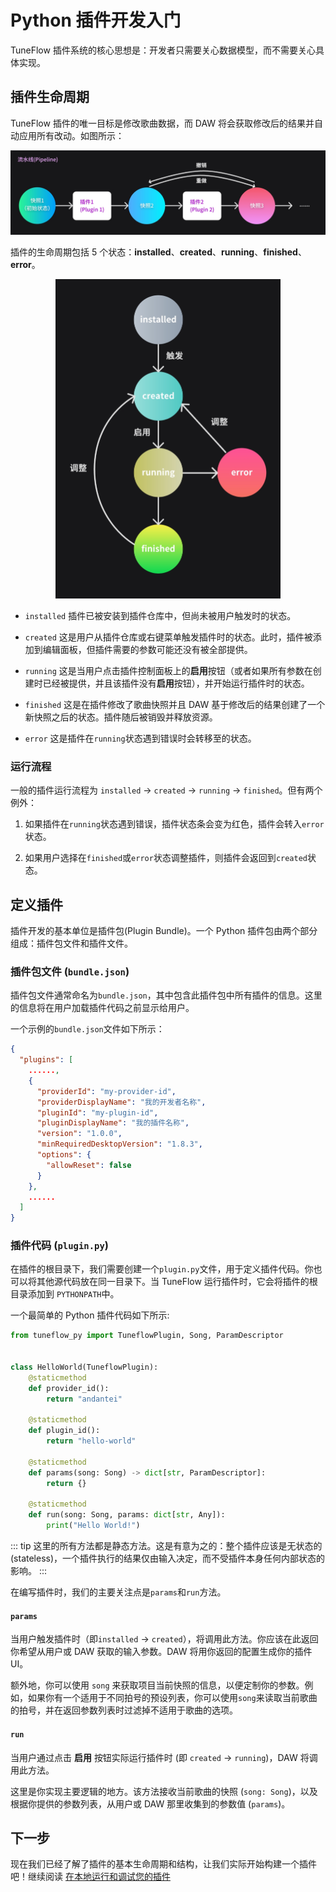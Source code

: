 # Python 插件开发入门

TuneFlow 插件系统的核心思想是：开发者只需要关心数据模型，而不需要关心具体实现。

## 插件生命周期

TuneFlow 插件的唯一目标是修改歌曲数据，而 DAW 将会获取修改后的结果并自动应用所有改动。如图所示：

![插件运行流程](./images/charts/pipeline_flow.jpg)

插件的生命周期包括 5 个状态：**installed**、**created**、**running**、**finished**、**error**。

<p style="text-align: center">
  <img src="./images/charts/plugin_lifecycle.jpg" width="360" />
</p>

- `installed` 插件已被安装到插件仓库中，但尚未被用户触发时的状态。

- `created` 这是用户从插件仓库或右键菜单触发插件时的状态。此时，插件被添加到编辑面板，但插件需要的参数可能还没有被全部提供。

- `running` 这是当用户点击插件控制面板上的**启用**按钮（或者如果所有参数在创建时已经被提供，并且该插件没有**启用**按钮），并开始运行插件时的状态。

- `finished` 这是在插件修改了歌曲快照并且 DAW 基于修改后的结果创建了一个新快照之后的状态。插件随后被销毁并释放资源。

- `error` 这是插件在`running`状态遇到错误时会转移至的状态。

### 运行流程

一般的插件运行流程为 `installed` -> `created` -> `running` -> `finished`。但有两个例外：

1. 如果插件在`running`状态遇到错误，插件状态条会变为红色，插件会转入`error`状态。

2. 如果用户选择在`finished`或`error`状态调整插件，则插件会返回到`created`状态。

## 定义插件

插件开发的基本单位是插件包(Plugin Bundle)。一个 Python 插件包由两个部分组成：插件包文件和插件文件。

### 插件包文件 (`bundle.json`)

插件包文件通常命名为`bundle.json`，其中包含此插件包中所有插件的信息。这里的信息将在用户加载插件代码之前显示给用户。

一个示例的`bundle.json`文件如下所示：

```json
{
  "plugins": [
    ......,
    {
      "providerId": "my-provider-id",
      "providerDisplayName": "我的开发者名称",
      "pluginId": "my-plugin-id",
      "pluginDisplayName": "我的插件名称",
      "version": "1.0.0",
      "minRequiredDesktopVersion": "1.8.3",
      "options": {
        "allowReset": false
      }
    },
    ......
  ]
}

```

### 插件代码 (`plugin.py`)

在插件的根目录下，我们需要创建一个`plugin.py`文件，用于定义插件代码。你也可以将其他源代码放在同一目录下。当 TuneFlow 运行插件时，它会将插件的根目录添加到 `PYTHONPATH`中。

一个最简单的 Python 插件代码如下所示:

```python
from tuneflow_py import TuneflowPlugin, Song, ParamDescriptor


class HelloWorld(TuneflowPlugin):
    @staticmethod
    def provider_id():
        return "andantei"

    @staticmethod
    def plugin_id():
        return "hello-world"

    @staticmethod
    def params(song: Song) -> dict[str, ParamDescriptor]:
        return {}

    @staticmethod
    def run(song: Song, params: dict[str, Any]):
        print("Hello World!")

```

<!-- prettier-ignore-start -->
::: tip
这里的所有方法都是静态方法。这是有意为之的：整个插件应该是无状态的(stateless)，一个插件执行的结果仅由输入决定，而不受插件本身任何内部状态的影响。
:::
<!-- prettier-ignore-end -->

在编写插件时，我们的主要关注点是`params`和`run`方法。

#### `params`

当用户触发插件时（即`installed` -> `created`），将调用此方法。你应该在此返回你希望从用户或 DAW 获取的输入参数。DAW 将用你返回的配置生成你的插件 UI。

额外地，你可以使用 `song` 来获取项目当前快照的信息，以便定制你的参数。例如，如果你有一个适用于不同拍号的预设列表，你可以使用`song`来读取当前歌曲的拍号，并在返回参数列表时过滤掉不适用于歌曲的选项。

#### `run`

当用户通过点击 **启用** 按钮实际运行插件时 (即 `created` -> `running`)，DAW 将调用此方法。

这里是你实现主要逻辑的地方。该方法接收当前歌曲的快照 (`song: Song`)，以及根据你提供的参数列表，从用户或 DAW 那里收集到的参数值 (`params`)。

## 下一步

现在我们已经了解了插件的基本生命周期和结构，让我们实际开始构建一个插件吧！继续阅读 [在本地运行和调试您的插件](./devkit-python.md)
